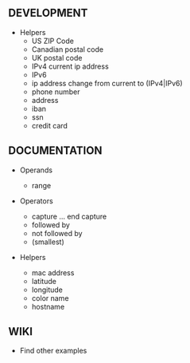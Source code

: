 ## DEVELOPMENT

- Helpers
	- US ZIP Code
	- Canadian postal code
	- UK postal code
	- IPv4
		current ip address
	- IPv6
	- ip address
		change from current to (IPv4|IPv6)
	- phone number
	- address
	- iban
	- ssn
	- credit card

## DOCUMENTATION

- Operands
	- range

- Operators
	- capture ... end capture
	- followed by
	- not followed by
	- (smallest)

- Helpers
	- mac address
	- latitude
	- longitude
	- color name
	- hostname

## WIKI

- Find other examples